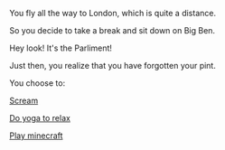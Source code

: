 You fly all the way to London, which is quite a distance.

So you decide to take a break and sit down on Big Ben.

Hey look! It's the Parliment!

Just then, you realize that you have forgotten your pint.

You choose to:

[Scream](../../scream/scream.md)

[Do yoga to relax](../../yoga/yoga.md)

[Play minecraft](../../you-are-in-minecraft/minecraft.md)